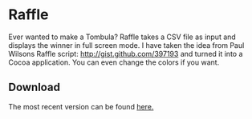 # Raffle

Ever wanted to make a Tombula? Raffle takes a CSV file as input and displays the winner in full screen mode. I have taken the idea from Paul Wilsons Raffle script: http://gist.github.com/397193 and turned it into a Cocoa application. You can even change the colors if you want.

## Download

The most recent version can be found [here.](http://applications.huesler-informatik.ch/#TweetScreen)